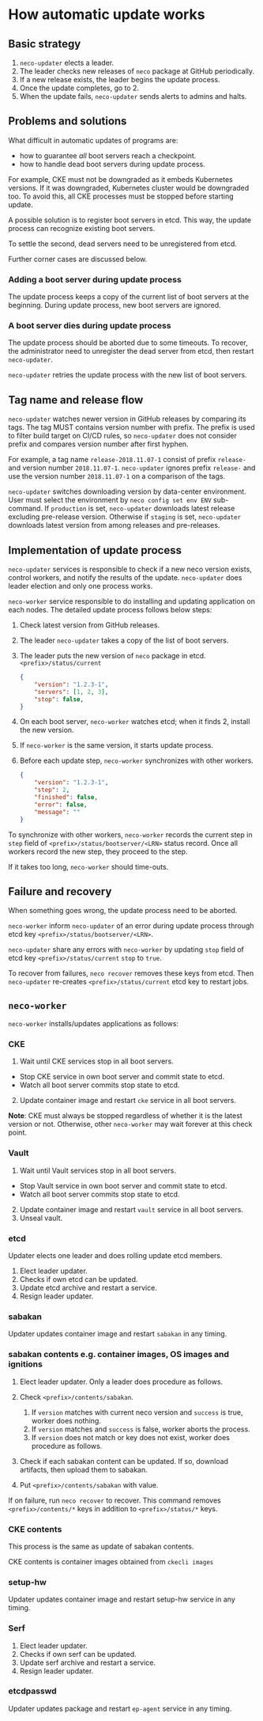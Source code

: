 How automatic update works
==========================

Basic strategy
--------------

1. `neco-updater` elects a leader.
2. The leader checks new releases of `neco` package at GitHub periodically.
3. If a new release exists, the leader begins the update process.
4. Once the update completes, go to 2.
5. When the update fails, `neco-updater` sends alerts to admins and halts.

Problems and solutions
----------------------

What difficult in automatic updates of programs are:

* how to guarantee *all* boot servers reach a checkpoint.
* how to handle dead boot servers during update process.

For example, CKE must not be downgraded as it embeds Kubernetes versions.
If it was downgraded, Kubernetes cluster would be downgraded too.
To avoid this, all CKE processes must be stopped before starting update.

A possible solution is to register boot servers in etcd.
This way, the update process can recognize existing boot servers.

To settle the second, dead servers need to be unregistered from etcd.

Further corner cases are discussed below.

### Adding a boot server during update process

The update process keeps a copy of the current list of boot servers
at the beginning.  During update process, new boot servers are ignored.

### A boot server dies during update process

The update process should be aborted due to some timeouts.  To recover,
the administrator need to unregister the dead server from etcd, then
restart `neco-updater`.

`neco-updater` retries the update process with the new list of boot servers.

Tag name and release flow
-------------------------

`neco-updater` watches newer version in GitHub releases by comparing its tags.
The tag MUST contains version number with prefix.
The prefix is used to filter build target on CI/CD rules, so `neco-updater`
does not consider prefix and compares version number after first hyphen.

For example, a tag name `release-2018.11.07-1` consist of prefix `release-` and
version number `2018.11.07-1`.  `neco-updater` ignores prefix `release-` and
use the version number `2018.11.07-1` on a comparison of the tags.

`neco-updater` switches downloading version by data-center environment.  User
must select the environment by `neco config set env ENV` sub-command.
If `production` is set, `neco-updater` downloads latest release excluding
pre-release version.  Otherwise if `staging` is set, `neco-updater` downloads
latest version from among releases and pre-releases.

Implementation of update process
--------------------------------

`neco-updater` services is responsible to check if a new neco version exists,
control workers, and notify the results of the update.  `neco-updater` does
leader election and only one process works.

`neco-worker` service responsible to do installing and updating application on
each nodes.  The detailed update process follows below steps:

1. Check latest version from GitHub releases.
2. The leader `neco-updater` takes a copy of the list of boot servers.
3. The leader puts the new version of `neco` package in etcd.  `<prefix>/status/current`

    ```json
    {
        "version": "1.2.3-1",
        "servers": [1, 2, 3],
        "stop": false,
    }
    ```

4. On each boot server, `neco-worker` watches etcd; when it finds 2, install the new version.
5. If `neco-worker` is the same version, it starts update process.
6. Before each update step, `neco-worker` synchronizes with other workers.

    ```json
    {
        "version": "1.2.3-1",
        "step": 2,
        "finished": false,
        "error": false,
        "message": ""
    }
    ```

To synchronize with other workers, `neco-worker` records the current step in
`step` field of `<prefix>/status/bootserver/<LRN>` status record.  Once all
workers record the new step, they proceed to the step.

If it takes too long, `neco-worker` should time-outs.

Failure and recovery
--------------------

When something goes wrong, the update process need to be aborted.

`neco-worker` inform `neco-updater` of an error during update process
through etcd key `<prefix>/status/bootserver/<LRN>`.

`neco-updater` share any errors with `neco-worker` by updating `stop`
field of etcd key `<prefix>/status/current` `stop` to `true`.

To recover from failures, `neco recover` removes these keys from etcd.
Then `neco-updater` re-creates `<prefix>/status/current` etcd key to restart jobs.

`neco-worker`
-------------

`neco-worker` installs/updates applications as follows:

### CKE

1. Wait until CKE services stop in all boot servers.
  - Stop CKE service in own boot server and commit state to etcd.
  - Watch all boot server commits stop state to etcd.
2. Update container image and restart `cke` service in all boot servers.

**Note**:
CKE must always be stopped regardless of whether it is the latest version or not.
Otherwise, other `neco-worker` may wait forever at this check point.

### Vault

1. Wait until Vault services stop in all boot servers.
  - Stop Vault service in own boot server and commit state to etcd.
  - Watch all boot server commits stop state to etcd.
2. Update container image and restart `vault` service in all boot servers.
3. Unseal vault.

### etcd

Updater elects one leader and does rolling update etcd members.

1. Elect leader updater.
2. Checks if own etcd can be updated.
3. Update etcd archive and restart a service.
4. Resign leader updater.

### sabakan

Updater updates container image and restart `sabakan` in any timing.

### sabakan contents e.g. container images, OS images and ignitions

1. Elect leader updater. Only a leader does procedure as follows.
2. Check `<prefix>/contents/sabakan`.

    1. If `version` matches with current neco version and `success` is true, worker does nothing.
    2. If `version` matches and `success` is false, worker aborts the process.
    3. If `version` does not match or key does not exist, worker does procedure as follows.

3. Check if each sabakan content can be updated. If so, download artifacts, then upload them to sabakan.
4. Put `<prefix>/contents/sabakan` with value.

If on failure, run `neco recover` to recover. This command removes `<prefix>/contents/*` keys in addition to `<prefix>/status/*` keys.

### CKE contents

This process is the same as update of sabakan contents.

CKE contents is container images obtained from `ckecli images`

### setup-hw

Updater updates container image and restart setup-hw service in any timing.

### Serf

1. Elect leader updater.
2. Checks if own serf can be updated.
3. Update serf archive and restart a service.
4. Resign leader updater.

### etcdpasswd

Updater updates package and restart `ep-agent` service in any timing.
